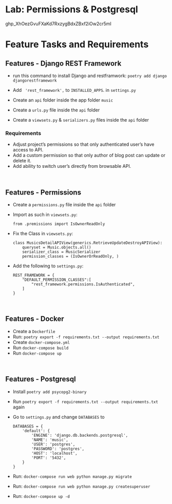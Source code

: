 # **Lab: Permissions & Postgresql**

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

# **Feature Tasks and Requirements**

## **Features - Django REST Framework**

- run this command to install Django and restframwork: 
```poetry add django djangorestframework ```

- Add  ``` 'rest_framework',``` to ```INSTALLED_APPS```.
in ```settings.py```

- Create an ```api``` folder inside the app folder ```music```

- Create a ```urls.py``` file inside the ```api``` folder

- Create a ```viewsets.py``` & ```serializers.py``` files inside the ```api``` folder

### **Requirements**

- Adjust project’s permissions so that only authenticated user’s have access to API.
- Add a custom permission so that only author of blog post can update or delete it.
- Add ability to switch user’s directly from browsable API.


<br>

## **Features - Permissions**

- Create a ```permissions.py``` file inside the ```api``` folder

- Import as such in ```viewsets.py```:
 
    ```from .premissions import IsOwnerReadOnly```

- Fix the Class in ```viewsets.py```:

    ```
    class MusicsDetailAPIView(generics.RetrieveUpdateDestroyAPIView):
        queryset = Music.objects.all()
        serializer_class = MusicSerializer
        permission_classes = (IsOwnerOrReadOnly, )
    ```

- Add the following to ```settings.py```:

    ```
    REST_FRAMEWORK = {
        "DEFAULT_PERMISSION_CLASSES":[
            "rest_framework.permissions.IsAuthenticated",
        ]
    }
    ```


<br>

## **Features - Docker**

- Create a ```Dockerfile```
- Run: ```poetry export -f requirements.txt --output requirements.txt```
- Create ```docker-compose.yml``` 
- Run ```docker-compose build```
- Run ```docker-compose up```

<br>

## **Features - Postgresql**

- Install ```poetry add psycopg2-binary```

- Run ```poetry export -f requirements.txt --output requirements.txt``` again 

- Go to ```settings.py``` and change ```DATABASES``` to 
    ```
    DATABASES = {
        'default': {
            'ENGINE': 'django.db.backends.postgresql',
            'NAME': 'music',
            'USER': 'postgres',
            'PASSWORD': 'postgres',
            'HOST': 'localhost',
            'PORT': '5432',
        }
    }
    ```

- Run: ``` docker-compose run web python manage.py migrate ```

- Run: ``` docker-compose run web python manage.py createsuperuser ```

- Run: ``` docker-compose up -d ```
